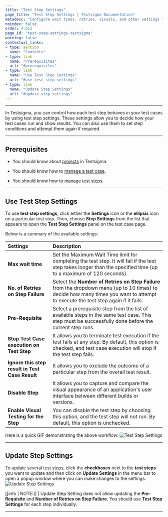 ```yaml
---
title: "Test Step Settings"
page_title: "Test Step Settings | Testsigma Documentation"
metadesc: "Configure wait times, retries, visuals, and other settings for efficient test automation in Testsigma using Test Step Settings and customise test execution."
noindex: false
order: 4.612
page_id: "test-step-settings-testsigma"
warning: false
contextual_links:
- type: section
  name: "Contents"
- type: link
  name: "Prerequisites"
  url: "#prerequisites"
- type: link
  name: "Use Test Step Settings"
  url: "#use-test-step-settings"
- type: link
  name: "Update Step Settings"
  url: "#update-step-settings"
---
```


---

In Testsigma, you can control how each test step behaves in your test cases by using test step settings. These settings allow you to decide how your test cases run and show results. You can also use them to set step conditions and attempt them again if required.

---

## **Prerequisites** 


- You should know about [projects](https://testsigma.com/docs/projects/overview/) in Testsigma. 
   
- You should know how to [manage a test case](https://testsigma.com/docs/test-cases/manage/add-edit-delete/).

- You should know how to [manage test steps](https://testsigma.com/docs/test-cases/step-types/natural-language/).

---

## **Use Test Step Settings**

To use **test step settings**, click either the **Settings** icon or the **ellipsis** icon on a particular test step. Then, choose **Step Settings** from the list that appears to open the **Test Step Settings** panel on the test case page. 

Below is a summary of the available settings:

| **Settings** | **Description** |
|:------------------|:-------------|
|**Max wait time**|Set the Maximum Wait Time limit for completing the test step. It will fail if the test step takes longer than the specified time (up to a maximum of 120 seconds).|
|**No. of Retries on Step Failure**|Select the **Number of Retries on Step Failure** from the dropdown menu (up to 10 times) to decide how many times you want to attempt to execute the test step again if it fails.|
|**Pre-Requisite**|Select a prerequisite step from the list of available steps in the same test case. This step must be successfully done before the current step runs.|
|**Stop Test Case execution on Test Step**|It allows you to terminate test execution if the test fails at any step. By default, this option is checked, and test case execution will stop if the test step fails.|
|**Ignore this step result in Test Case Result**|It allows you to exclude the outcome of a particular step from the overall test result.|
|**Disable Step**|It allows you to capture and compare the visual appearance of an application's user interface between different builds or versions.|
|**Enable Visual Testing for the Step**|You can disable the test step by choosing this option, and the test step will not run. By default, this option is unchecked.|

Here is a quick GIF demonstrating the above workflow: ![Test Step Settings](https://s3.amazonaws.com/static-docs.testsigma.com/new_images/projects/applications/teststep_setting.gif)

---

## **Update Step Settings**

To update several test steps, click the **checkboxes** next to the **test steps** you want to update and then click on **Update Settings** in the menu bar to open a popup window where you can make changes to the settings. ![Update Step Settings](https://s3.amazonaws.com/static-docs.testsigma.com/new_images/projects/applications/update_testsettings.gif)

[[info | NOTE:]]
| Update Step Setting does not allow updating the **Pre-Requisite** and **Number of Retries on Step Failure**. You should use **Test Step Settings** for each step individually.

---
